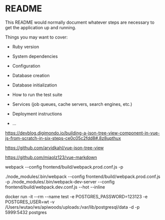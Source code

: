# README

This README would normally document whatever steps are necessary to get the
application up and running.

Things you may want to cover:

* Ruby version

* System dependencies

* Configuration

* Database creation

* Database initialization

* How to run the test suite

* Services (job queues, cache servers, search engines, etc.)

* Deployment instructions

* ...

https://devblog.digimondo.io/building-a-json-tree-view-component-in-vue-js-from-scratch-in-six-steps-ce0c05c2fdd8#.8z8upthux

https://github.com/arvidkahl/vue-json-tree-view

https://github.com/miaolz123/vue-markdown

webpack --config frontend/build/webpack.prod.conf.js -p

./node_modules/.bin/webpack --config frontend/build/webpack.prod.conf.js -p
./node_modules/.bin/webpack-dev-server --config frontend/build/webpack.dev.conf.js --hot --inline

docker run -it --rm --name test -e POSTGRES_PASSWORD=123123 -e POSTGRES_USER=wt -v /Users/wutao/ws/apiwoods/uploads:/var/lib/postgresql/data -d -p 5999:5432 postgres